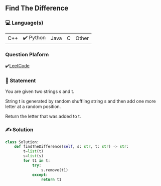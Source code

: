 ## Find The Difference

### 💻 Language(s)

<table>
    <tr>
        <td>  C++</td>
        <td>✔️ Python</td>
        <td>  Java</td>
        <td>  C</td>
        <td>  Other</td>
    </tr>
</table>

### Question Plaform

✔️[LeetCode](https://leetcode.com/problems/find-the-difference/)

### 📖 Statement

You are given two strings s and t.

String t is generated by random shuffling string s and then add one more letter at a random position.

Return the letter that was added to t.


### ✍️ Solution

```Python
class Solution:
    def findTheDifference(self, s: str, t: str) -> str:
        t=list(t)
        s=list(s)
        for t1 in t:
            try:
                s.remove(t1)
            except:
                return t1
```
